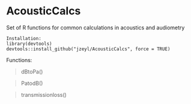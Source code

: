 # AcousticCalcs
Set of R functions for common calculations in acoustics and audiometry

```
Installation:
library(devtools)
devtools::install_github("jzeyl/AcousticCalcs", force = TRUE)
```

Functions:
>dBtoPa()

>PatodB()

>transmissionloss()
